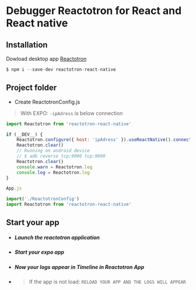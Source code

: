 # Debugger Reactotron for React and React native
## Installation
Dowload desktop app [Reactotron](https://github.com/infinitered/reactotron/releases/tag/v2.17.1)

```js
$ npm i --save-dev reactotron-react-native
```

## Project folder
- Create ReactotronConfig.js
> With EXPO: `-ipAdress` is below connection
```js
import Reactotron from 'reactotron-react-native'

if (__DEV__) {
    Reactotron.configure({ host: 'ipAdress' }).useReactNative().connect()
    Reactotron.clear()
    // Running on android device
    // $ adb reverse tcp:9090 tcp:9090
    Reactotron.clear()
    console.warn = Reactotron.log
    console.log = Reactotron.log
}
```

```js
App.js

import('./ReactotronConfig')
import Reactotron from 'reactotron-react-native'
```
## Start your app
- ##### Launch the reactotron application
- ##### Start your expo app
- ##### Now your logs appear in Timeline in Reactotron App
- > If the app is not load: `RELOAD YOUR APP AND THE LOGS WILL APPEAR` 